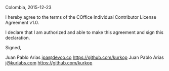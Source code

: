 Colombia, 2015-12-23

I hereby agree to the terms of the COffice Individual Contributor License
Agreement v1.0.

I declare that I am authorized and able to make this agreement and sign this
declaration.

Signed,

Juan Pablo Arias jpa@devco.co https://github.com/kurkop
Juan Pablo Arias j@kurlabs.com https://github.com/kurkop
